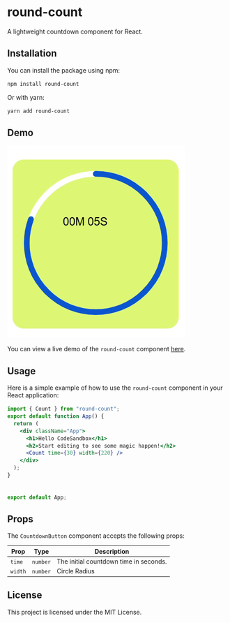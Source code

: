 # round-count

A lightweight countdown component for React.

## Installation

You can install the package using npm:

```bash
npm install round-count
```

Or with yarn:

```bash
yarn add round-count
```

## Demo
![](https://github.com/u4saif/round-count/blob/0a80f8a4c17457501da05ccef98f4a74d979627b/sample.gif)

You can view a live demo of the `round-count` component [here](https://codesandbox.io/p/sandbox/magical-fast-mlxh22).

## Usage

Here is a simple example of how to use the `round-count` component in your React application:

```jsx
import { Count } from "round-count";
export default function App() {
  return (
    <div className="App">
      <h1>Hello CodeSandbox</h1>
      <h2>Start editing to see some magic happen!</h2>
      <Count time={30} width={220} />
    </div>
  );
}


export default App;
```

## Props

The `CountdownButton` component accepts the following props:

| Prop          | Type     | Description                              |
|---------------|----------|------------------------------------------|
| `time` | `number`    | The initial countdown time in seconds.   |
| `width`  | `number`   | Circle Radius   |

## License

This project is licensed under the MIT License.

